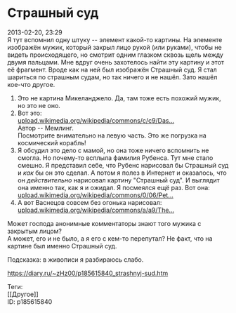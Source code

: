 Страшный суд
=============

   
 2013-02-20, 23:29   
  Я тут вспомнил одну штуку -- элемент какой-то картины. На элементе изображён мужик, который закрыл лицо рукой (или руками), чтобы не видеть происходящего, но смотрит одним глазком сквозь щель между двумя пальцами. Мне вдруг очень захотелось найти эту картину и этот её фрагмент. Вроде как на ней был изображён Страшный суд. Я стал шариться по страшным судам, но так ничего и не нашёл. Зато нашёл кое-что другое.   
   
 1. Это не картина Микеланджело. Да, там тоже есть похожий мужик, но это не оно.   
 2. Вот это:   
  [upload.wikimedia.org/wikipedia/commons/c/c9/Das...](pics/Das_J%C3%BCngste_Gericht_%28Memling%29.jpg)    
 Автор -- Мемлинг.   
 Посмотрите внимательно на левую часть. Это же погрузка на космический корабль!   
 3. Я обсудил это дело с мамой, но она тоже ничего вспомнить не смогла. Но почему-то всплыла фамилия Рубенса. Тут мне стало смешно. Я представил себе, что Рубенс нарисовал бы Страшный суд и  *как*  бы он это сделал. А потом я полез в Интернет и оказалось, что он  *действительно*  нарисовал картину "Страшный суд". И выглядит она именно так, как я и ожидал. Я посмеялся ещё раз. Вот она:   
  [upload.wikimedia.org/wikipedia/commons/0/06/Pet...](pics/Peter_Paul_Rubens_063.jpg)    
 4. А вот Васнецов совсем без огонька нарисовал:   
  [upload.wikimedia.org/wikipedia/commons/a/a9/The...](pics/The_Last_Judgement_-_Vasnetsov.jpg)    
   
 Может господа анонимные комментаторы знают того мужика с закрытым лицом?   
 А может, его и не было, а я его с кем-то перепутал? Не факт, что на картине был именно Страшный суд.   
   
 Подсказка: в живописи я разбираюсь слабо.   
    
 <https://diary.ru/~zHz00/p185615840_strashnyj-sud.htm>   
   
 Теги:   
 [[Другое]]   
 ID: p185615840